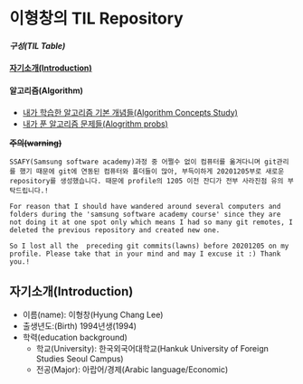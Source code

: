 # 이형창의 TIL Repository

#### *구성(TIL Table)*

#### [자기소개(Introduction)](https://github.com/brotherspear1994/TIL/blob/master/README.md#%EC%9E%90%EA%B8%B0%EC%86%8C%EA%B0%9Cintroduction)
#### 알고리즘(Algorithm)
- [내가 학습한 알고리즘 기본 개념들(Algorithm Concepts Study)]()
- [내가 푼 알고리즘 문제들(Alogrithm probs)]()

~~**주의(warning)**~~

`SSAFY(Samsung software academy)과정 중 어쩔수 없이 컴퓨터를 옮겨다니며 git관리를 했기 때문에 git에 연동된 컴퓨터와 폴더들이 많아, 부득이하게 20201205부로 새로운 repository를 생성했습니다. 때문에 profile의 1205 이전 잔디가 전부 사라진점 유의 부탁드립니다.! `



`For reason that I should have wandered around several computers and folders during the 'samsung software academy course' since they are not doing it at one spot only which means I had so many git remotes, I deleted the previous repository and created new one. `

`So I lost all the  preceding git commits(lawns) before 20201205 on my profile. Please take that in your mind and may I excuse it :) Thank you.!`



## 자기소개(Introduction)

- 이름(name): 이형창(Hyung Chang Lee)
- 출생년도:(Birth) 1994년생(1994)
- 학력(education background)
  - 학교(University): 한국외국어대학교(Hankuk University of Foreign Studies Seoul Campus)
  - 전공(Major): 아랍어/경제(Arabic language/Economic)
